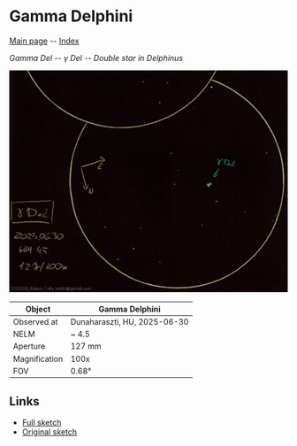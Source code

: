 # Gamma Delphini

[Main page](../index.md) -- [Index](../pages/obj_index.md)

_Gamma Del_ -- _γ Del_ -- _Double star in Delphinus_  

![Gamma Delphini](../img/gamma-del-20250701.jpg)

Object | Gamma Delphini
-|-
Observed at | Dunaharaszti, HU, 2025-06-30
NELM | ~ 4.5
Aperture | 127 mm
Magnification | 100x
FOV | 0.68°


## Links

- [Full sketch](../img/m15-gamma-del-20250701.jpg)
- [Original sketch](../scan/20250701092405_002.jpg)
